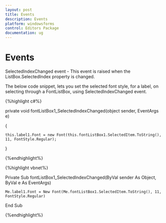 ```yaml
---
layout: post
title: Events
description: Events
platform: windowsforms
control: Editors Package
documentation: ug
---
```


# Events

SelectedIndexChanged event - This event is raised when the ListBox.SelectedIndex property is changed. 

The below code snippet, lets you set the selected font style, for a label, on selecting through a FontListBox, using SelectedIndexChanged event.

{%highlight c#%}



private void fontListBox1_SelectedIndexChanged(object sender, EventArgs e)

{

    this.label1.Font = new Font(this.fontListBox1.SelectedItem.ToString(), 11, FontStyle.Regular);

}


{%endhighlight%}

{%highlight vbnet%}

Private Sub fontListBox1_SelectedIndexChanged(ByVal sender As Object, ByVal e As EventArgs)

    Me.label1.Font = New Font(Me.fontListBox1.SelectedItem.ToString(), 11, FontStyle.Regular)

End Sub

{%endhighlight%}
